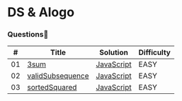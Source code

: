 # DS & Alogo

### Questions🧐

| #   | Title                                                                                            | Solution                                                                                    | Difficulty |
| --- | ------------------------------------------------------------------------------------------------ | ------------------------------------------------------------------------------------------- | ---------- |
| 01  | [3sum](https://github.com/AlankritVerma07/Prep-DS-Algo-/blob/master/3sum.txt)                    | [JavaScript](https://github.com/AlankritVerma07/Prep-DS-Algo-/blob/master/3sum.js)          | EASY       |
| 02  | [validSubsequence](https://github.com/AlankritVerma07/Prep-DS-Algo-/blob/master/validSubseq.txt) | [JavaScript](https://github.com/AlankritVerma07/Prep-DS-Algo-/blob/master/validSubseq.js)   | EASY       |
| 03  | [sortedSquared](https://github.com/AlankritVerma07/Prep-DS-Algo-/blob/master/sortedSq.txt)       | [JavaScript](https://github.com/AlankritVerma07/Prep-DS-Algo-/blob/master/sortedSquared.js) | EASY       |
